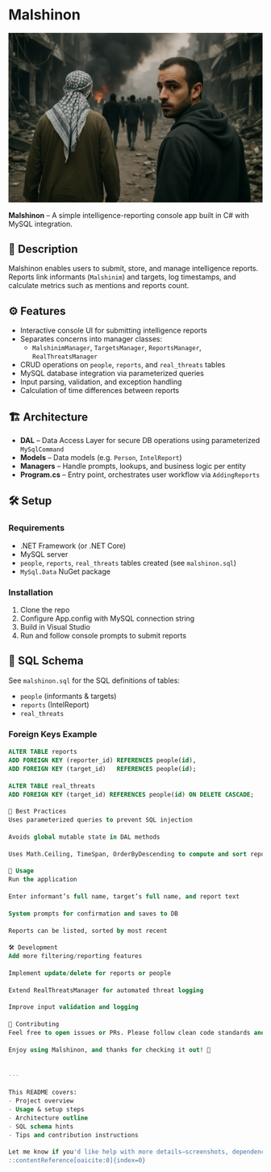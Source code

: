 # Malshinon

![Destroyed Gaza scene](ChatGPT%20Image%20Jun%2013,%202025,%2002_25_31%20AM.png)

**Malshinon** – A simple intelligence-reporting console app built in C# with MySQL integration.

## 🔎 Description

Malshinon enables users to submit, store, and manage intelligence reports.  
Reports link informants (`Malshinim`) and targets, log timestamps, and calculate metrics such as mentions and reports count.

## ⚙️ Features

- Interactive console UI for submitting intelligence reports  
- Separates concerns into manager classes:  
  - `MalshinimManager`, `TargetsManager`, `ReportsManager`, `RealThreatsManager`  
- CRUD operations on `people`, `reports`, and `real_threats` tables  
- MySQL database integration via parameterized queries  
- Input parsing, validation, and exception handling  
- Calculation of time differences between reports

## 🏗️ Architecture

- **DAL** – Data Access Layer for secure DB operations using parameterized `MySqlCommand`  
- **Models** – Data models (e.g. `Person`, `IntelReport`)  
- **Managers** – Handle prompts, lookups, and business logic per entity  
- **Program.cs** – Entry point, orchestrates user workflow via `AddingReports`

## 🛠️ Setup

### Requirements

- .NET Framework (or .NET Core)  
- MySQL server  
- `people`, `reports`, `real_threats` tables created (see `malshinon.sql`)  
- `MySql.Data` NuGet package

### Installation

1. Clone the repo  
2. Configure App.config with MySQL connection string  
3. Build in Visual Studio  
4. Run and follow console prompts to submit reports

## 📝 SQL Schema

See `malshinon.sql` for the SQL definitions of tables:
- `people` (informants & targets)  
- `reports` (IntelReport)  
- `real_threats`

### Foreign Keys Example

```sql
ALTER TABLE reports
ADD FOREIGN KEY (reporter_id) REFERENCES people(id),
ADD FOREIGN KEY (target_id)   REFERENCES people(id);

ALTER TABLE real_threats
ADD FOREIGN KEY (target_id) REFERENCES people(id) ON DELETE CASCADE;

🔐 Best Practices
Uses parameterized queries to prevent SQL injection

Avoids global mutable state in DAL methods

Uses Math.Ceiling, TimeSpan, OrderByDescending to compute and sort report intervals

🧪 Usage
Run the application

Enter informant’s full name, target’s full name, and report text

System prompts for confirmation and saves to DB

Reports can be listed, sorted by most recent

🛠️ Development
Add more filtering/reporting features

Implement update/delete for reports or people

Extend RealThreatsManager for automated threat logging

Improve input validation and logging

🤝 Contributing
Feel free to open issues or PRs. Please follow clean code standards and add tests for new features.

Enjoy using Malshinon, and thanks for checking it out! 🚀


---

This README covers:
- Project overview
- Usage & setup steps
- Architecture outline
- SQL schema hints
- Tips and contribution instructions

Let me know if you'd like help with more details—screenshots, dependency versions, or releasing via GitHub Releases!
::contentReference[oaicite:0]{index=0}

